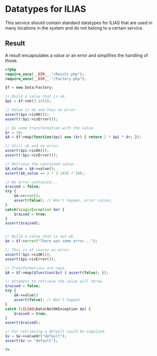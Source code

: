 # Datatypes for ILIAS

This service should contain standard datatypes for ILIAS that are used in many
locations in the system and do not belong to a certain service.

## Result

A result encapsulates a value or an error and simplifies the handling of those.

```php
<?php
require_once(__DIR__."/Result.php");
require_once(__DIR__."/Factory.php");

$f = new Data/Factory;

// Build a value that is ok.
$pi = $f->ok(3.1415);

// Value is ok and thus no error.
assert($pi->isOK());
assert(!$pi->isError());

// Do some transformation with the value.
$r = 10;
$A = $f->map(function($pi) use ($r) { return 2 * $pi * $r; });

// Still ok and no error.
assert($pi->isOk());
assert(!$pi->isError());

// Retrieve the contained value.
$A_value = $A->value();
assert($A_value == 2 * 3.1415 * 10);

// No error contained...
$raised = false;
try {
	$A->error();
	assert(false); // Won't happen, error raises.
}
catch(\LogicException $e) {
	$raised = true;
}
assert($raised);


// Build a value that is not ok.
$e = $f->error("There was some error...");

// This is of course an error.
assert(!$pi->isOK());
assert($pi->isError());

// Transformations are nops.
$A = $f->map($function($v) { assert(false); });

// Attempts to retrieve the value will throw.
$raised = false;
try {
	$A->value()
	assert(false); // Won't happen.	
}
catch (\ILIAS\Data\NotOKException $e) {
	$raised = true;
}
assert($raised);

// For retrieving a default could be supplied.
$v = $e->valueOr("default");
assert($v == "default");

?>
```
